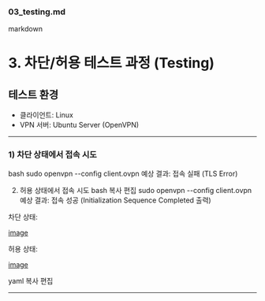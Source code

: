 ### **03_testing.md**
markdown
# 3. 차단/허용 테스트 과정 (Testing)

## 테스트 환경
- 클라이언트: Linux
- VPN 서버: Ubuntu Server (OpenVPN)

---

### 1) 차단 상태에서 접속 시도
bash
sudo openvpn --config client.ovpn
예상 결과: 접속 실패 (TLS Error)

2) 허용 상태에서 접속 시도
bash
복사
편집
sudo openvpn --config client.ovpn
예상 결과: 접속 성공 (Initialization Sequence Completed 출력)

차단 상태:

[image](./images/vpn안됨.png)

허용 상태:

[image](./images/연결성공.png)

yaml
복사
편집

---
